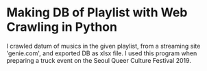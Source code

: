 # Making DB of Playlist with Web Crawling in Python

I crawled datum of musics in the given playlist, from a streaming site 'genie.com', and exported DB as xlsx file. I used this program when preparing a truck event on the Seoul Queer Culture Festival 2019.
